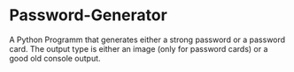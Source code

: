 # Password-Generator
A Python Programm that generates either a strong password or a password card.
The output type is either an image (only for password cards) or a good old console output.
